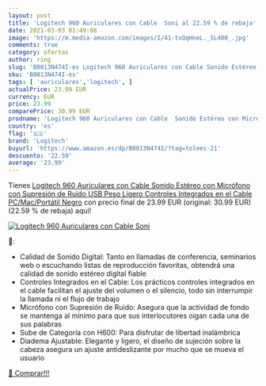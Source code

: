 ```yaml
---
layout: post
title: 'Logitech 960 Auriculares con Cable  Soni al 22.59 % de rebaja'
date: 2021-03-03 01:49:08
image: 'https://m.media-amazon.com/images/I/41-tvQqHneL._SL400_.jpg'
comments: true
category: ofertas
author: ring
slug: 'B0013N474I-es Logitech 960 Auriculares con Cable Sonido Estéreo con...'
sku: 'B0013N474I-es'
tags: [ 'auriculares','logitech', ]
actualPrice: 23.99 EUR
currency: EUR
price: 23.99
comparePrice: 30.99 EUR
prodname: 'Logitech 960 Auriculares con Cable  Sonido Estéreo con Micrófono con Supresión de Ruido  USB  Peso Ligero  Controles Integrados en el Cable  PC/Mac/Portátil   Negro'
country: 'es'
flag: '🇪🇸'
brand: 'Logitech'
buyurl: 'https://www.amazon.es/dp/B0013N474I/?tag=tolees-21'
descuento: '22.59'
average: '23.99'
---
```


Tienes [Logitech 960 Auriculares con Cable  Sonido Estéreo con Micrófono con Supresión de Ruido  USB  Peso Ligero  Controles Integrados en el Cable  PC/Mac/Portátil   Negro](https://www.amazon.es/dp/B0013N474I/?tag=tolees-21) con precio final de  23.99 EUR (original: 30.99 EUR) (22.59 %  de rebaja) aqui!

[![Logitech 960 Auriculares con Cable  Soni](https://m.media-amazon.com/images/I/41-tvQqHneL._SL400_.jpg)](https://www.amazon.es/dp/B0013N474I/?tag=tolees-21)

🔎:

- Calidad de Sonido Digital: Tanto en llamadas de conferencia, seminarios web o escuchando listas de reproducción favoritas, obtendrá una calidad de sonido estéreo digital fiable
- Controles Integrados en el Cable: Los prácticos controles integrados en el cable facilitan el ajuste del volumen o el silencio, todo sin interrumpir la llamada ni el flujo de trabajo
- Micrófono con Supresión de Ruido: Asegura que la actividad de fondo se mantenga al mínimo para que sus interlocutores oigan cada una de sus palabras
- Sube de Categoría con H600: Para disfrutar de libertad inalámbrica
- Diadema Ajustable: Elegante y ligero, el diseño de sujeción sobre la cabeza asegura un ajuste antideslizante por mucho que se mueva el usuario

[🛒 Comprar!!!](https://www.amazon.es/dp/B0013N474I/?tag=tolees-21)
